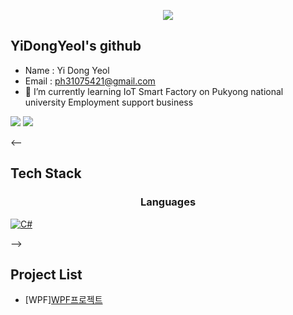 <p align='center'>
  <a href="https://github.com/YiDongYeol">
    <img src="https://capsule-render.vercel.app/api?type=waving&color=gradient&fontColor=FFFFFF&height=300&section=header&text=Study%20Repository&fontSize=50"/>
  </a>
</p>

## YiDongYeol's github
- Name : Yi Dong Yeol
- Email : ph31075421@gmail.com
- 🌱 I’m currently learning IoT Smart Factory on Pukyong national university Employment support business

<img src="https://github-readme-stats.vercel.app/api?username=YiDongYeol&theme=synthwave&show_icons=true"/>
<img src="https://github-readme-stats.vercel.app/api/top-langs/?username=YiDongYeol&theme=synthwave&layout=compact"/>

<--
## Tech Stack
<h3 align='center'>Languages</h3>
<p>
  <a href="https://github.com/YiDongYeol/StudyWPF.git" target="_blank"><img alt="C#" src="https://img.shields.io/badge/c%23-%23239120.svg?style=flat&logo=c-sharp&logoColor=white"/></a>
</p>
-->

## Project List
- [WPF][WPF프로젝트](https://github.com/YiDongYeol/StudyWpf/tree/main/portfolio#naver-%EC%98%81%ED%99%94%EA%B2%80%EC%83%89)
